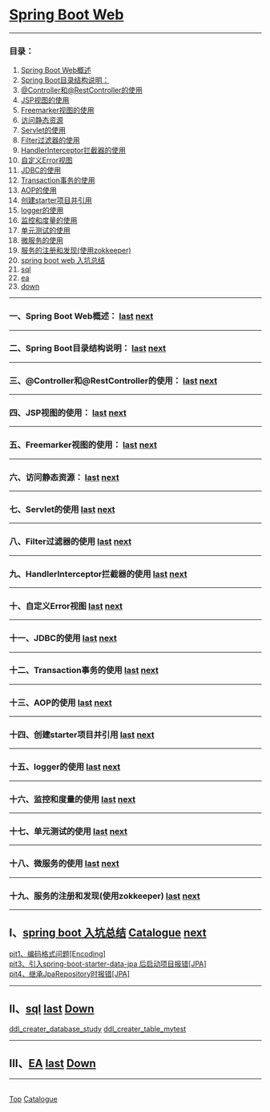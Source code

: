 # <a id="a_top">[Spring Boot Web](https://spring.io/projects/spring-boot)</a>


---
### <a id="a_catalogue">目录</a>：
1. <a href="#a_web">Spring Boot Web概述</a>
2. <a href="#a_info">Spring Boot目录结构说明：</a>
3. <a href="#a_controllern">@Controller和@RestController的使用</a>
4. <a href="#a_jsp">JSP视图的使用</a>
5. <a href="#a_freemarker">Freemarker视图的使用</a>
6. <a href="#a_static">访问静态资源</a>
7. <a href="#a_servlet">Servlet的使用</a>
8. <a href="#a_filter">Filter过滤器的使用</a>
9. <a href="#a_interceptor">HandlerInterceptor拦截器的使用</a>
10. <a href="#a_error">自定义Error视图</a>
11. <a href="#a_jdbc">JDBC的使用</a>
12. <a href="#a_transaction">Transaction事务的使用</a>
13. <a href="#a_aop">AOP的使用</a>
14. <a href="#a_starter">创建starter项目并引用</a>
15. <a href="#a_logger">logger的使用</a>
16. <a href="#a_actuator">监控和度量的使用</a>
17. <a href="#a_tests">单元测试的使用</a>
18. <a href="#a_microservice">微服务的使用</a>
19. <a href="#a_zokkeeper">服务的注册和发现(使用zokkeeper)</a>
96. <a href="#a_pit">spring boot web 入坑总结</a>
97. <a href="#a_sql">sql</a>
98. <a href="#a_sql">ea</a>
99. <a href="#a_down">down</a>

---
### <a id="a_web">一、Spring Boot Web概述：</a> <a href="#a_top">last</a> <a href="#a_info">next</a>

---
### <a id="a_info">二、Spring Boot目录结构说明：</a> <a href="#a_web">last</a> <a href="#a_controllern">next</a>

---
### <a id="a_controllern">三、@Controller和@RestController的使用：</a> <a href="#a_info">last</a> <a href="#a_jsp">next</a>

---
### <a id="a_jsp">四、JSP视图的使用：</a> <a href="#a_controllern">last</a> <a href="#a_freemarker">next</a>

---
### <a id="a_freemarker">五、Freemarker视图的使用：</a> <a href="#a_jsp">last</a> <a href="#a_static">next</a>

---
### <a id="a_static">六、访问静态资源：</a> <a href="#a_freemarker">last</a> <a href="#a_servlet">next</a>

---
### <a id="a_servlet">七、Servlet的使用</a> <a href="#a_static">last</a> <a href="#a_filter">next</a>

---
### <a id="a_filter">八、Filter过滤器的使用</a> <a href="#a_servlet">last</a> <a href="#a_interceptor">next</a>

---
### <a id="a_interceptor">九、HandlerInterceptor拦截器的使用</a> <a href="#a_filter">last</a> <a href="#a_error">next</a>

---
### <a id="a_error">十、自定义Error视图</a> <a href="#a_interceptor">last</a> <a href="#a_jdbc">next</a>

---
### <a id="a_jdbc">十一、JDBC的使用</a> <a href="#a_error">last</a> <a href="#a_transaction">next</a>

---
### <a id="a_transaction">十二、Transaction事务的使用</a> <a href="#a_jdbc">last</a> <a href="#a_aop">next</a>

---
### <a id="a_aop">十三、AOP的使用</a> <a href="#a_transaction">last</a> <a href="#a_starter">next</a>

---
### <a id="a_starter">十四、创建starter项目并引用</a> <a href="#a_aop">last</a> <a href="a_logger">next</a>

---
### <a id="a_logger">十五、logger的使用</a> <a href="#a_starter">last</a> <a href="a_actuator">next</a>

---
### <a id="a_actuator">十六、监控和度量的使用</a> <a href="#a_logger">last</a> <a href="a_tests">next</a>

---
### <a id="a_tests">十七、单元测试的使用</a> <a href="#a_actuator">last</a> <a href="a_microservice">next</a>

---
### <a id="a_microservice">十八、微服务的使用</a> <a href="#a_tests">last</a> <a href="a_zokkeeper">next</a>

---
### <a id="a_zokkeeper">十九、服务的注册和发现(使用zokkeeper)</a> <a href="#a_tests">last</a> <a href="a_pit">next</a>


---
## <a id="a_pit">I、[spring boot 入坑总结](https://github.com/mutistic/mutistic.spring.web/tree/master/com.mutistic.boot.web/notes/pit)</a> <a href="#a_catalogue">Catalogue</a> <a href="#a_sql">next</a>
[pit1、编码格式问题[Encoding]]()<br/>
[pit3、引入spring-boot-starter-data-jpa 后启动项目报错[JPA]](https://github.com/mutistic/mutistic.spring.web/blob/master/com.mutistic.boot.web/notes/pit/pit3_%E5%BC%95%E5%85%A5spring-boot-starter-data-jpa%20%E5%90%8E%E5%90%AF%E5%8A%A8%E9%A1%B9%E7%9B%AE%E6%8A%A5%E9%94%99%5BJPA%5D.docx)<br/>
[pit4、继承JpaRepository时报错[JPA]](https://github.com/mutistic/mutistic.spring.web/blob/master/com.mutistic.boot.web/notes/pit/pit4_%E7%BB%A7%E6%89%BFJpaRepository%E6%97%B6%E6%8A%A5%E9%94%99%5BJPA%5D.docx)<br/>

---
## <a id="a_sql">II、[sql](https://github.com/mutistic/mutistic.spring.web/tree/master/com.mutistic.boot.web/notes/sql)</a> <a href="#a_pit">last</a> <a href="#a_ea">Down</a>
[ddl_creater_database_study](https://github.com/mutistic/mutistic.spring.web/blob/master/com.mutistic.boot.web/notes/sql/ddl_creater_database_study.sql)
[ddl_creater_table_mytest](https://github.com/mutistic/mutistic.spring.web/blob/master/com.mutistic.boot.web/notes/sql/ddl_creater_table_mytest.sql)

---
## <a id="a_ea">III、[EA](https://github.com/mutistic/mutistic.spring.web/tree/master/com.mutistic.boot.web/notes/ea)</a> <a href="#a_sql">last</a> <a href="#a_down">Down</a>


---
<a id="a_down"></a>  
<a href="#a_top">Top</a> 
<a href="#a_catalogue">Catalogue</a>